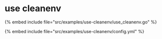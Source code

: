 # use cleanenv

{% embed include file="src/examples/use-cleanenv/use_cleanenv.go" %}

{% embed include file="src/examples/use-cleanenv/config.yml" %}



